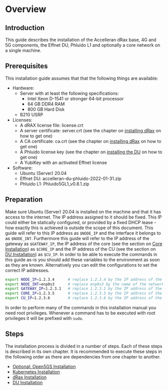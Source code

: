 # Overview

## Introduction

This guide describes the installation of the Accelleran dRax base, 4G and 5G components, the Effnet DU, Phluido L1 and optionally a core network on a single machine.

## Prerequisites

This installation guide assumes that that the following things are available:

* Hardware:
	* Server with at least the following specifications:
		* Intel Xeon D-1541 or stronger 64-bit processor
		* 64 GB DDR4 RAM
		* 800 GB Hard Disk
	* B210 USRP
* Licenses:
	* A dRAX license file: license.crt
	* A server certificate: server.crt (see the chapter on [installing dRax](/drax-docs/drax-install/) on how to get one)
	* A CA certificate: ca.crt (see the chapter on [installing dRax](/drax-docs/drax-install/) on how to get one)
	* A Phluido license key (see the chapter on [installing the DU](/drax-docs/du-install/) on how to get one)
	* A YubiKey with an activated Effnet license
* Software:
	* Ubuntu (Server) 20.04
	* Effnet DU: accelleran-du-phluido-2022-01-31.zip
	* Phluido L1: Phluido5GL1_v0.8.1.zip

## Preparation

Make sure Ubuntu (Server) 20.04 is installed on the machine and that it has access to the internet.
The IP address assigned to it should be fixed.
This IP could either be statically configured, or provided by a fixed DHCP lease - how exactly this is achieved is outside the scope of this document.
This guide will refer to this IP address as `$NODE_IP` and the interface it belongs to as `$NODE_INT`.
Furthermore this guide will refer to the IP address of the gateway as `$GATEWAY_IP`, the IP address of the core (see the section on [Core Installation](/drax-docs/du-install/)) as `$CORE_IP` and the IP address of the CU (see the section on [DU Installation](/drax-docs/du-install/)) as `$CU_IP`.
In order to be able to execute the commands in this guide as-is you should add these variables to the environment as soon as they are known.
Alternatively you can edit the configurations to set the correct IP addresses.

``` bash
export NODE_IP=1.2.3.4      # replace 1.2.3.4 by the IP address of the node
export NODE_INT=enp0s3      # replace enp0s3 by the name of the network interface that has IP $NODE_IP
export GATEWAY_IP=1.2.3.1   # replace 1.2.3.1 by the IP address of the gateway
export CORE_IP=1.2.3.5      # replace 1.2.3.5 by the IP address of the core
export CU_IP=1.2.3.6        # replace 1.2.3.6 by the IP address of the CU
```

In order to perform many of the commands in this installation manual you need root privileges.
Whenever a command has to be executed with root privileges it will be prefixed with `sudo`.

## Steps

The installation process is divided in a number of steps.
Each of these steps is described in its own chapter.
It is recommended to execute these steps in the following order as there are dependencies from one chapter to another.

* [Optional: Open5GS Installation](/drax-docs/core-install/)
* [Kubernetes Installation](/drax-docs/kubernetes-install/)
* [dRax Installation](/drax-docs/drax-install/)
* [DU Installation](/drax-docs/du-install/)
